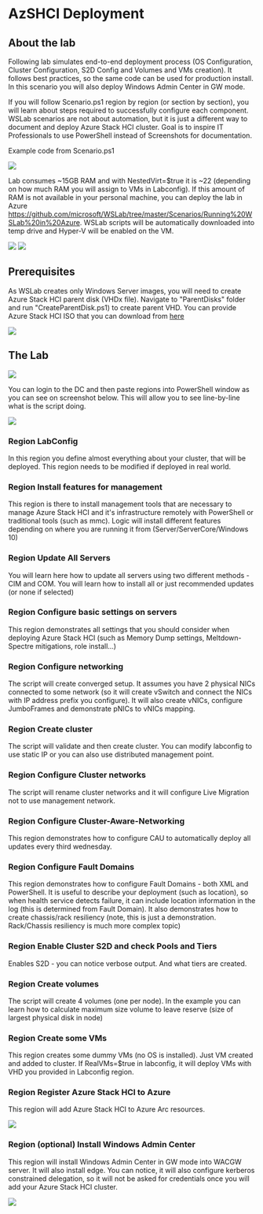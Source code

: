 # AzSHCI Deployment

## About the lab

Following lab simulates end-to-end deployment process (OS Configuration, Cluster Configuration, S2D Config and Volumes and VMs creation). It follows best practices, so the same code can be used for production install. In this scenario you will also deploy Windows Admin Center in GW mode.

If you will follow Scenario.ps1 region by region (or section by section), you will learn about steps required to successfully configure each component. WSLab scenarios are not about automation, but it is just a different way to document and deploy Azure Stack HCI cluster. Goal is to inspire IT Professionals to use PowerShell instead of Screenshots for documentation.

Example code from Scenario.ps1

![](/Scenarios/AzSHCI%20Deployment/Screenshots/PowerShell_ISE01.png)

Lab consumes ~15GB RAM and with NestedVirt=$true it is ~22 (depending on how much RAM you will assign to VMs in Labconfig). If this amount of RAM is not available in your personal machine, you can deploy the lab in Azure https://github.com/microsoft/WSLab/tree/master/Scenarios/Running%20WSLab%20in%20Azure. WSLab scripts will be automatically downloaded into temp drive and Hyper-V will be enabled on the VM.

[![](http://azuredeploy.net/deploybutton.png)](https://portal.azure.com/#create/Microsoft.Template/uri/https%3A%2F%2Fraw.githubusercontent.com%2FMicrosoft%2FWSLab%2Fdev%2FScenarios%2FRunning%2520WSLab%2520in%2520Azure%2FWSLabwin10.json)
[![](http://armviz.io/visualizebutton.png)](http://armviz.io/#/?load=https%3A%2F%2Fraw.githubusercontent.com/Microsoft/WSLab/master/Scenarios/Running%20WSLab%20in%20Azure/WSLabwin10.json)

## Prerequisites

As WSLab creates only Windows Server images, you will need to create Azure Stack HCI parent disk (VHDx file). Navigate to "ParentDisks" folder and run "CreateParentDisk.ps1) to create parent VHD. You can provide Azure Stack HCI ISO that you can download from [here](https://azure.microsoft.com/en-us/products/azure-stack/hci/)

![](/Scenarios/AzSHCI%20Deployment/Screenshots/Explorer01.png)

## The Lab

![](/Scenarios/AzSHCI%20Deployment/Screenshots/PowerShell_ISE02.png)

You can login to the DC and then paste regions into PowerShell window as you can see on screenshot below. This will allow you to see line-by-line what is the script doing.

![](/Scenarios/AzSHCI%20Deployment/Screenshots/VMConnect01.png)

### Region LabConfig

In this region you define almost everything about your cluster, that will be deployed. This region needs to be modified if deployed in real world.

### Region Install features for management

This region is there to install management tools that are necessary to manage Azure Stack HCI and it's infrastructure remotely with PowerShell or traditional tools (such as mmc). Logic will install different features depending on where you are running it from (Server/ServerCore/Windows 10)

### Region Update All Servers

You will learn here how to update all servers using two different methods - CIM and COM. You will learn how to install all or just recommended updates (or none if selected)

### Region Configure basic settings on servers

This region demonstrates all settings that you should consider when deploying Azure Stack HCI (such as Memory Dump settings, Meltdown-Spectre mitigations, role install...)

### Region Configure networking

The script will create converged setup. It assumes you have 2 physical NICs connected to some network (so it will create vSwitch and connect the NICs with IP address prefix you configure). It will also create vNICs, configure JumboFrames and demonstrate pNICs to vNICs mapping.

### Region Create cluster

The script will validate and then create cluster. You can modify labconfig to use static IP or you can also use distributed management point.

### Region Configure Cluster networks

The script will rename cluster networks and it will configure Live Migration not to use management network.

### Region Configure Cluster-Aware-Networking

This region demonstrates how to configure CAU to automatically deploy all updates every third wednesday.

### Region Configure Fault Domains

This region demonstrates how to configure Fault Domains - both XML and PowerShell. It is useful to describe your deployment (such as location), so when health service detects failure, it can include location information in the log (this is determined from Fault Domain). It also demonstrates how to create chassis/rack resiliency (note, this is just a demonstration. Rack/Chassis resiliency is much more complex topic)

### Region Enable Cluster S2D and check Pools and Tiers

Enables S2D - you can notice verbose output. And what tiers are created.

### Region Create volumes

The script will create 4 volumes (one per node). In the example you can learn how to calculate maximum size volume to leave reserve (size of largest physical disk in node)

### Region Create some VMs

This region creates some dummy VMs (no OS is installed). Just VM created and added to cluster. If RealVMs=$true in labconfig, it will deploy VMs with VHD you provided in Labconfig region.

### Region Register Azure Stack HCI to Azure

This region will add Azure Stack HCI to Azure Arc resources.

![](/Scenarios/AzSHCI%20Deployment/Screenshots/AzurePortal.png)

### Region (optional) Install Windows Admin Center

This region will install Windows Admin Center in GW mode into WACGW server. It will also install edge. You can notice, it will also configure kerberos constrained delegation, so it will not be asked for credentials once you will add your Azure Stack HCI cluster.

![](/Scenarios/AzSHCI%20Deployment/Screenshots/Edge01.png)
